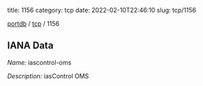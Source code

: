 title: 1156
category: tcp
date: 2022-02-10T22:46:10
slug: tcp/1156

[portdb](/) / [tcp](/category/tcp.html) / 1156


## IANA Data

_Name:_ iascontrol-oms

_Description:_ iasControl OMS

